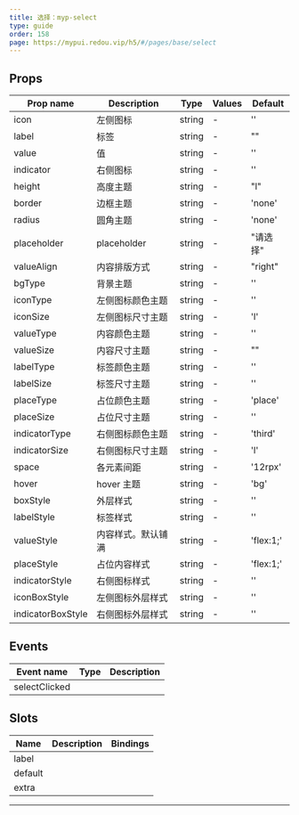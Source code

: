 ```yaml
---
title: 选择：myp-select
type: guide
order: 158
page: https://mypui.redou.vip/h5/#/pages/base/select
---
```


## Props

| Prop name         | Description        | Type   | Values | Default   |
| ----------------- | ------------------ | ------ | ------ | --------- |
| icon              | 左侧图标           | string | -      | ''        |
| label             | 标签               | string | -      | ""        |
| value             | 值                 | string | -      | ''        |
| indicator         | 右侧图标           | string | -      | ''        |
| height            | 高度主题           | string | -      | "l"       |
| border            | 边框主题           | string | -      | 'none'    |
| radius            | 圆角主题           | string | -      | 'none'    |
| placeholder       | placeholder        | string | -      | "请选择"  |
| valueAlign        | 内容排版方式       | string | -      | "right"   |
| bgType            | 背景主题           | string | -      | ''        |
| iconType          | 左侧图标颜色主题   | string | -      | ''        |
| iconSize          | 左侧图标尺寸主题   | string | -      | 'l'       |
| valueType         | 内容颜色主题       | string | -      | ''        |
| valueSize         | 内容尺寸主题       | string | -      | ""        |
| labelType         | 标签颜色主题       | string | -      | ''        |
| labelSize         | 标签尺寸主题       | string | -      | ''        |
| placeType         | 占位颜色主题       | string | -      | 'place'   |
| placeSize         | 占位尺寸主题       | string | -      | ''        |
| indicatorType     | 右侧图标颜色主题   | string | -      | 'third'   |
| indicatorSize     | 右侧图标尺寸主题   | string | -      | 'l'       |
| space             | 各元素间距         | string | -      | '12rpx'   |
| hover             | hover 主题         | string | -      | 'bg'      |
| boxStyle          | 外层样式           | string | -      | ''        |
| labelStyle        | 标签样式           | string | -      | ''        |
| valueStyle        | 内容样式。默认铺满 | string | -      | 'flex:1;' |
| placeStyle        | 占位内容样式       | string | -      | 'flex:1;' |
| indicatorStyle    | 右侧图标样式       | string | -      | ''        |
| iconBoxStyle      | 左侧图标外层样式   | string | -      | ''        |
| indicatorBoxStyle | 右侧图标外层样式   | string | -      | ''        |

## Events

| Event name    | Type | Description |
| ------------- | ---- | ----------- |
| selectClicked |      |

## Slots

| Name    | Description | Bindings |
| ------- | ----------- | -------- |
| label   |             |          |
| default |             |          |
| extra   |             |          |

---
